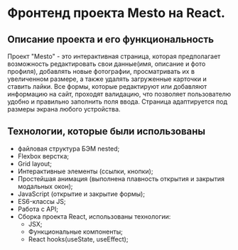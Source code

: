 # Фронтенд проекта Mesto на React.

## Описание проекта и его функциональность

Проект "Mesto" - это интерактивная страница, которая предполагает возможность редактировать свои данные(имя, описание и фото профиля), добавлять новые фотографии, просматривать их в увеличенном размере, а также удалять загруженные карточки и ставить лайки.
Все формы, которые редактируют или добавляют информацию на сайт, проходят валидацию, что позволяет пользователю удобно и правильно заполнить поля ввода.
Страница адаптируется под размеры экрана любого устройства.

## Технологии, которые были использованы
* файловая структура БЭМ nested;
* Flexbox верстка;
* Grid layout;
* Интерактивные элементы (ссылки, кнопки);
* Простейшая анимация (выполнена плавность открытия и закрытия модальных окон);
* JavaScript (открытие и закрытие формы);
* ES6-классы JS;
* Работа с API;
* Сборка проекта React, использованы технологии:
    * JSX;
    * Функциональные компоненты;
    * React hooks(useState, useEffect);